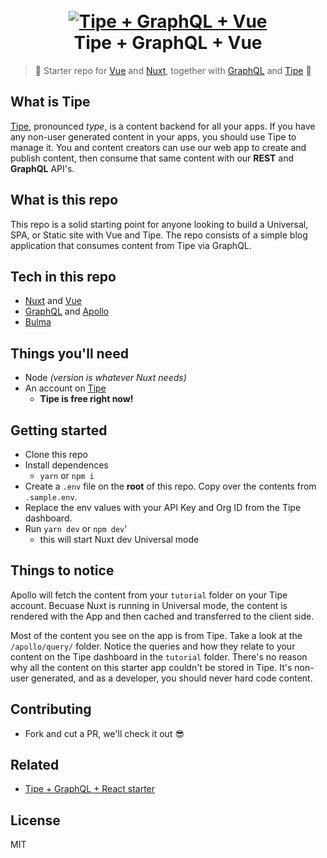 <h1 align="center">
  <br>
  <a href="https://tipe.io"><img src="https://cdn.tipe.io/tipe/tgn.png?w=800" alt="Tipe + GraphQL + Vue"></a>
  <br>
  Tipe + GraphQL + Vue
  <br>
</h1>


> :tada: Starter repo for [Vue](https://vuejs.org/) and [Nuxt](https://nuxtjs.org/), together with [GraphQL](http://graphql.org/) and [Tipe](https://tipe.io) :100:

## What is Tipe
[Tipe](https://tipe.io), pronounced *type*, is a content backend for all your apps. If you have any non-user generated content in your apps, you should use Tipe to manage it. You and content creators can use our web app to create and publish content, then consume that same content with our **REST** and **GraphQL** API's. 

## What is this repo
This repo is a solid starting point for anyone looking to build a Universal, SPA, or Static site with Vue and Tipe. The repo consists of a simple blog application that consumes content from Tipe via GraphQL.

## Tech in this repo
* [Nuxt](https://nuxtjs.org/) and [Vue](https://vuejs.org/)
* [GraphQL](http://graphql.org/) and [Apollo](https://www.apollographql.com/client)
* [Bulma](https://bulma.io/)


## Things you'll need
* Node *(version is whatever Nuxt needs)*
* An account on [Tipe](https://tipe.io)
	* **Tipe is free right now!**

## Getting started
* Clone this repo
* Install dependences
	* `yarn` or `npm i`
* Create a `.env` file on the **root** of this repo. Copy over the contents from `.sample.env`.
* Replace the env values with your API Key and Org ID from the Tipe dashboard.
* Run `yarn dev` or `npm dev`'
	* this will start Nuxt dev Universal mode

## Things to notice
Apollo will fetch the content from your `tutorial` folder on your Tipe account. Becuase Nuxt is running in Universal mode, the content is rendered with the App and then cached and transferred to the client side.

Most of the content you see on the app is from Tipe. Take a look at the `/apollo/query/` folder. Notice the queries and how they relate to your content on the Tipe dashboard in the `tutorial` folder. There's no reason why all the content on this starter app couldn't be stored in Tipe. It's non-user generated, and as a developer, you should never hard code content.

## Contributing
* Fork and cut a PR, we'll check it out :sunglasses:

## Related
* [Tipe + GraphQL + React starter](https://github.com/tipeio/tipe-react-starter)

## License
MIT

